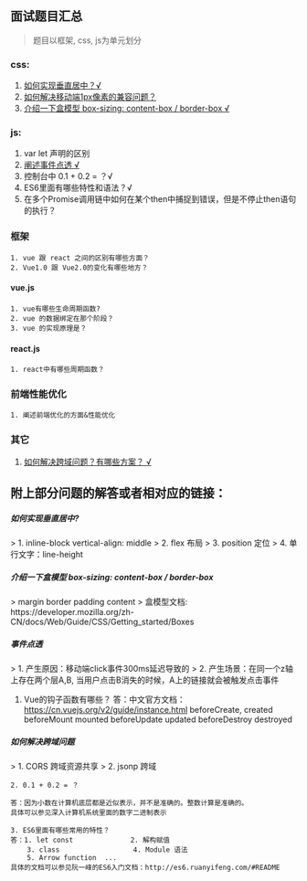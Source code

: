 ## 面试题目汇总

> 题目以框架, css, js为单元划分

### css: 
1. <a href="#css-1">如何实现垂直居中？√ </a>
2. <a href="#css-2">如何解决移动端1px像素的兼容问题？</a>
3. <a href="#css-3">介绍一下盒模型 box-sizing: content-box / border-box √</a>
  
### js:
1. var let 声明的区别
2. <a href="#js-2">阐述事件点透 √</a>
3. 控制台中 0.1 + 0.2 = ？√
4. ES6里面有哪些特性和语法？√
5. 在多个Promise调用链中如何在某个then中捕捉到错误，但是不停止then语句的执行？
    
### 框架
    1. vue 跟 react 之间的区别有哪些方面？
    2. Vue1.0 跟 Vue2.0的变化有哪些地方？
    
#### vue.js
    1. vue有哪些生命周期函数?
    2. vue 的数据绑定在那个阶段？
    3. vue 的实现原理是？
    
#### react.js
    1. react中有哪些周期函数？

### 前端性能优化
    1. 阐述前端优化的方面&性能优化

### 其它
1. <a href="other-1">如何解决跨域问题？有哪些方案？ √</a> 


## 附上部分问题的解答或者相对应的链接：

<h5 id="css-1">如何实现垂直居中?</h5>
> 1. inline-block vertical-align: middle
> 2. flex 布局
> 3. position 定位
> 4. 单行文字：line-height    

<h5 id="css-3">介绍一下盒模型 box-sizing: content-box / border-box </h5>
> margin border padding content
> 盒模型文档: https://developer.mozilla.org/zh-CN/docs/Web/Guide/CSS/Getting_started/Boxes

<h5 id="js-2">事件点透</h5>
> 1. 产生原因：移动端click事件300ms延迟导致的
> 2. 产生场景：在同一个z轴上存在两个层A,B, 当用户点击B消失的时候，A上的链接就会被触发点击事件

1. Vue的钩子函数有哪些？
答：中文官方文档：https://cn.vuejs.org/v2/guide/instance.html
    beforeCreate,
    created
    beforeMount
    mounted
    beforeUpdate
    updated
    beforeDestroy
    destroyed    

    
<h5 id="other-1">如何解决跨域问题</h5>
> 1. CORS 跨域资源共享 
> 2. jsonp 跨域    
    

    2. 0.1 + 0.2 = ？ 
    
    答：因为小数在计算机底层都是近似表示，并不是准确的。整数计算是准确的。
    具体可以参见深入计算机系统里面的数字二进制表示
    
    3. ES6里面有哪些常用的特性？
    答：1. let const              2. 解构赋值
        3. class                  4. Module 语法
        5. Arrow function  ...
    具体的文档可以参见阮一峰的ES6入门文档：http://es6.ruanyifeng.com/#README